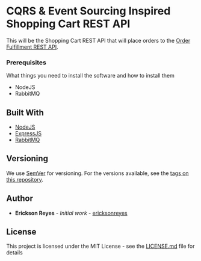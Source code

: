 # CQRS &amp; Event Sourcing Inspired Shopping Cart REST API

This will be the Shopping Cart REST API that will place orders to the [Order Fulfillment REST API](https://github.com/ericksonreyes/cqrs-order-fulfillment-api). 

### Prerequisites

What things you need to install the software and how to install them
* NodeJS
* RabbitMQ

## Built With

* [NodeJS](http://www.dropwizard.io/1.0.2/docs/)
* [ExpressJS](https://expressjs.com/)
* [RabbitMQ](https://www.rabbitmq.com/)

## Versioning

We use [SemVer](http://semver.org/) for versioning. For the versions available, see the [tags on this repository](https://github.com/ericksonreyes/cqrs-shopping-cart-api/tags). 

## Author

* **Erickson Reyes** - *Initial work* - [ericksonreyes](https://github.com/ericksonreyes)

## License

This project is licensed under the MIT License - see the [LICENSE.md](LICENSE.md) file for details
